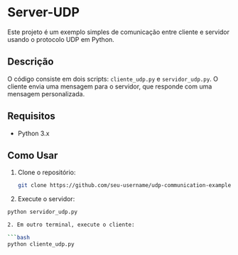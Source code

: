 # Server-UDP

Este projeto é um exemplo simples de comunicação entre cliente e servidor usando o protocolo UDP em Python.

## Descrição
O código consiste em dois scripts: `cliente_udp.py` e `servidor_udp.py`. O cliente envia uma mensagem para o servidor, que responde com uma mensagem personalizada.

## Requisitos
- Python 3.x

## Como Usar
1. Clone o repositório:
   ```bash
   git clone https://github.com/seu-username/udp-communication-example.git

1. Execute o servidor:
```bash
python servidor_udp.py

2. Em outro terminal, execute o cliente:

```bash
python cliente_udp.py
